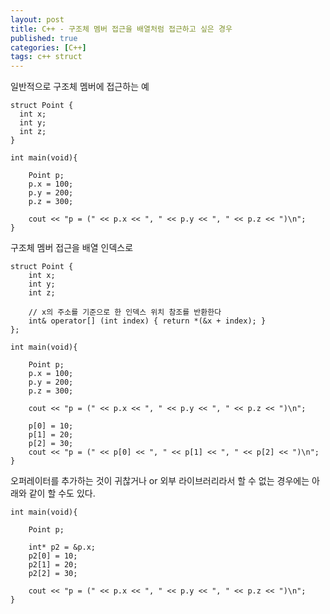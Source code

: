 ```yaml
---
layout: post
title: C++ - 구조체 멤버 접근을 배열처럼 접근하고 싶은 경우
published: true
categories: [C++]
tags: c++ struct
---
```

일반적으로 구조체 멤버에 접근하는 예  
```
struct Point {
  int x;
  int y;
  int z;
}
 
int main(void){
 
    Point p;
    p.x = 100;
    p.y = 200;
    p.z = 300;
 
    cout << "p = (" << p.x << ", " << p.y << ", " << p.z << ")\n";
}
```  
  
  
구조체 멤버 접근을 배열 인덱스로  
```
struct Point {
    int x;
    int y;
    int z;
 
    // x의 주소를 기준으로 한 인덱스 위치 참조를 반환한다
    int& operator[] (int index) { return *(&x + index); }
};
 
int main(void){
 
    Point p;
    p.x = 100;
    p.y = 200;
    p.z = 300;
 
    cout << "p = (" << p.x << ", " << p.y << ", " << p.z << ")\n";
 
    p[0] = 10;
    p[1] = 20;
    p[2] = 30;
    cout << "p = (" << p[0] << ", " << p[1] << ", " << p[2] << ")\n";
}
```  
  
오퍼레이터를 추가하는 것이 귀찮거나 or 외부 라이브러리라서 할 수 없는 경우에는 아래와 같이 할 수도 있다.  
```
int main(void){
 
    Point p;
 
    int* p2 = &p.x;
    p2[0] = 10;
    p2[1] = 20;
    p2[2] = 30;
 
    cout << "p = (" << p.x << ", " << p.y << ", " << p.z << ")\n";
}
```
  
